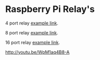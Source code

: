 Raspberry Pi Relay's
====================

4 port relay [example link](http://example.com/).

8 port relay [example link](http://example.com/).

16 port relay [example link](http://example.com/).


http://youtu.be/WpM1aq4B8-A
